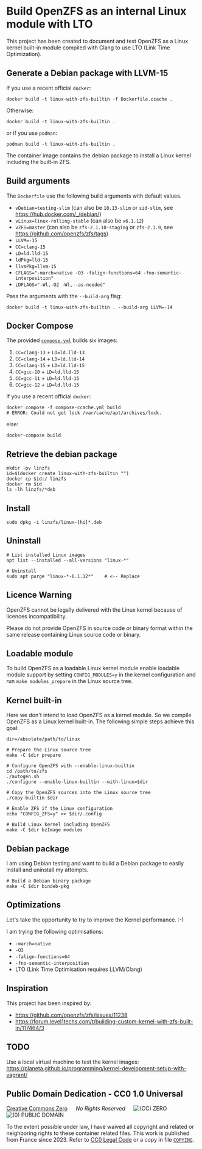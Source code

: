 # Build OpenZFS as an internal Linux module with LTO

This project has been created to document and test
OpenZFS as a Linux kernel built-in module
compiled with Clang to use LTO (Link Time Optimization).

## Generate a Debian package with LLVM-15

If you use a recent official `docker`:

    docker build -t linux-with-zfs-builtin -f Dockerfile.ccache .

Otherwise:

    docker build -t linux-with-zfs-builtin .

or if you use `podman`:

    podman build -t linux-with-zfs-builtin .

The container image contains the debian package
to install a Linux kernel including the built-in ZFS.

## Build arguments

The `Dockerfile` use the following build arguments with default values.

* `vDebian=testing-slim` (can also be `10.13-slim` or `sid-slim`, see <https://hub.docker.com/_/debian/>)
* `vLinux=linux-rolling-stable` (can also be `v6.1.12`)
* `vZFS=master` (can also be `zfs-2.1.10-staging` or `zfs-2.1.9`, see <https://github.com/openzfs/zfs/tags>)
* `LLVM=-15`
* `CC=clang-15`
* `LD=ld.lld-15`
* `ldPkg=lld-15`
* `llvmPkg=llvm-15`
* `CFLAGS="-march=native -O3 -falign-functions=64 -fno-semantic-interposition"`
* `LDFLAGS="-Wl,-O2 -Wl,--as-needed"`

Pass the arguments with the `--build-arg` flag:

    docker build -t linux-with-zfs-builtin . --build-arg LLVM=-14

## Docker Compose

The provided [`compose.yml`](compose.yml) builds six images:

1. `CC=clang-13` + `LD=ld.lld-13`
1. `CC=clang-14` + `LD=ld.lld-14`
1. `CC=clang-15` + `LD=ld.lld-15`
1. `CC=gcc-10` + `LD=ld.lld-15`
1. `CC=gcc-11` + `LD=ld.lld-15`
1. `CC=gcc-12` + `LD=ld.lld-15`

If you use a recent official `docker`:

    docker compose -f compose-ccache.yml build
    # ERROR: Could not get lock /var/cache/apt/archives/lock.

else:

    docker-compose build

## Retrieve the debian package

    mkdir -pv linzfs
    id=$(docker create linux-with-zfs-builtin "")
    docker cp $id:/ linzfs
    docker rm $id
    ls -lh linzfs/*deb

## Install

    sudo dpkg -i linzfs/linux-[hi]*.deb

## Uninstall

    # List installed Linux images
    apt list --installed --all-versions "linux-*"

    # Uninstall
    sudo apt purge "linux-*-6.1.12*"    # <-- Replace 

## Licence Warning

OpenZFS cannot be legally delivered with the Linux kernel
because of licences incompatibility.

Please do not provide OpenZFS in source code or binary format
within the same release containing Linux source code or binary.

## Loadable module

To build OpenZFS as a loadable Linux kernel module
enable loadable module support by setting
`CONFIG_MODULES=y` in the kernel configuration and run
`make modules_prepare` in the Linux source tree.

## Kernel built-in

Here we don't intend to load OpenZFS as a kernel module.
So we compile OpenZFS as a Linux kernel built-in.
The following simple steps achieve this goal:

    dir=/absolute/path/to/linux

    # Prepare the Linux source tree
    make -C $dir prepare
    
    # Configure OpenZFS with --enable-linux-builtin
    cd /path/to/zfs
    ./autogen.sh
    ./configure --enable-linux-builtin --with-linux=$dir

    # Copy the OpenZFS sources into the Linux source tree
    ./copy-builtin $dir

    # Enable ZFS if the Linux configuration 
    echo "CONFIG_ZFS=y" >> $dir/.config

    # Build Linux kernel including OpenZFS
    make -C $dir bzImage modules

## Debian package

I am using Debian testing
and want to build a Debian package
to easily install and uninstall my attempts.

    # Build a Debian binary package
    make -C $dir bindeb-pkg

## Optimizations

Let's take the opportunity to
try to improve the Kernel performance. :-)

I am trying the following optimisations:

* `-march=native`
* `-O3`
* `-falign-functions=64`
* `-fno-semantic-interposition`
* LTO (Link Time Optimisation requires LLVM/Clang)

## Inspiration

This project has been inspired by:

* <https://github.com/openzfs/zfs/issues/11238>
* <https://forum.level1techs.com/t/building-custom-kernel-with-zfs-built-in/117464/3>

## TODO

Use a local virtual machine to test the kernel images:
<https://planeta.github.io/programming/kernel-development-setup-with-vagrant/>

## Public Domain Dedication - CC0 1.0 Universal

[Creative Commons Zero] &emsp; *No Rights Reserved* &emsp; ![(CC) ZERO] &nbsp; ![(0) PUBLIC DOMAIN]

[Creative Commons Zero]: https://creativecommons.org/publicdomain/zero/1.0/deed "CC0 summary for non-lawyers"
[(CC) ZERO]:             https://licensebuttons.net/l/zero/1.0/80x15.png "Logo Creative Commons Zero (CC0) 1.0"
[(0) PUBLIC DOMAIN]:     https://licensebuttons.net/p/zero/1.0/80x15.png "Logo CC0 1.0 Public Domain"

To the extent possible under law, I have waived all copyright
and related or neighboring rights to these container related files.
This work is published from France since 2023.
Refer to [CC0 Legal Code] or a copy in file [`COPYING`].

[CC0 Legal Code]: https://creativecommons.org/publicdomain/zero/1.0/legalcode "CC0 full legal text for lawyers"
[`COPYING`]:      ./COPYING
